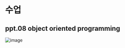 # 수업

## ppt.08  object oriented programming

![image](http://mail.naver.com/read/image/?mailSN=15865&attachIndex=2&contentType=image/jpeg&offset=1255&size=4790598&maxSize=200&mimeSN=1541488740.91962.22778.50944&u=jnh04188)

